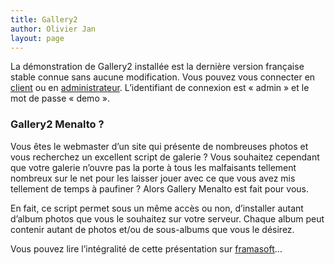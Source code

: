 ```yaml
---
title: Gallery2
author: Olivier Jan
layout: page
--- 
```


La démonstration de Gallery2 installée est la dernière version française stable connue sans aucune modification. Vous pouvez vous connecter en [client][1] ou en [administrateur][2]. L’identifiant de connexion est « admin » et le mot de passe « demo ».

### Gallery2 Menalto ?

 [1]: http://demo.cms-fr.net/gallery2
 [2]: http://demo.cms-fr.net/gallery2/main.php?g2_view=core.UserAdmin&g2_subView=core.UserLogin&g2_return=main.php?&&g2_returnName=album

Vous êtes le webmaster d’un site qui présente de nombreuses photos et vous recherchez un excellent script de galerie ? Vous souhaitez cependant que votre galerie n’ouvre pas la porte à tous les malfaisants tellement nombreux sur le net pour les laisser jouer avec ce que vous avez mis tellement de temps à paufiner ? Alors Gallery Menalto est fait pour vous.

En fait, ce script permet sous un même accès ou non, d’installer autant d’album photos que vous le souhaitez sur votre serveur. Chaque album peut contenir autant de photos et/ou de sous-albums que vous le désirez. 

Vous pouvez lire l’intégralité de cette présentation sur [framasoft][3]…

 [3]: http://www.framasoft.net/article3207.html